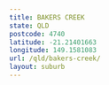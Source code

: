 ```yaml
---
title: BAKERS CREEK
state: QLD
postcode: 4740
latitude: -21.21401663
longitude: 149.1581083
url: /qld/bakers-creek/
layout: suburb
---
```

